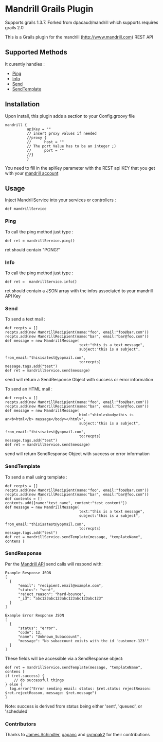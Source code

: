 Mandrill Grails Plugin
=============
Supports grails 1.3.7. Forked from dpacaud/mandrill which supports requires grails 2.0 

This is a Grails plugin for the mandrill (http://www.mandrill.com) REST API


Supported Methods
-------
It curently handles :

* [Ping](https://mandrillapp.com/api/docs/users.html#method=ping)
* [Info](https://mandrillapp.com/api/docs/users.html#method=info)
* [Send](https://mandrillapp.com/api/docs/messages.html#method=send)
* [SendTemplate](https://mandrillapp.com/api/docs/messages.JSON.html#method=send-template)


Installation
-------

Upon install, this plugin adds a section to your Config.groovy file

    mandrill {
              apiKey = ""
              // insert proxy values if needed
              //proxy {
              //      host = ""
              // The port Value has to be an integer ;)
              //      port = ""
              //}
              }

You need to fill in the apiKey parameter with the REST api KEY that you get with your [mandrill account](http://www.mandrill.com)

Usage
-------

Inject MandrillService into your services or controllers :

    def mandrillService

### Ping

To call the ping method just type :

    def ret = mandrillService.ping()

ret should contain "PONG!"

### Info

To call the ping method just type :

    def ret =  mandrillService.info()

ret should contain a JSON array with the infos associated to your mandrill API Key


### Send

To send a text mail :

    def recpts = []
    recpts.add(new MandrillRecipient(name:"foo", email:"foo@bar.com"))
    recpts.add(new MandrillRecipient(name:"bar", email:"bar@foo.com"))
    def message = new MandrillMessage(
                                      text:"this is a text message",
                                      subject:"this is a subject",
                                      from_email:"thisisatest@yopmail.com",
                                      to:recpts)
    message.tags.add("test")
    def ret = mandrillService.send(message)

send will return a SendResponse Object with success or error information

To send an HTML mail :

    def recpts = []
    recpts.add(new MandrillRecipient(name:"foo", email:"foo@bar.com"))
    recpts.add(new MandrillRecipient(name:"bar", email:"bar@foo.com"))
    def message = new MandrillMessage(
                                      html:"<html><body>this is an<b>html</b> message</body></html>",
                                      subject:"this is a subject",
                                      from_email:"thisisatest@yopmail.com",
                                      to:recpts)
    message.tags.add("test")
    def ret = mandrillService.send(message)

send will return SendResponse Object with success or error information

### SendTemplate

To send a mail using template :

    def recpts = []
    recpts.add(new MandrillRecipient(name:"foo", email:"foo@bar.com"))
    recpts.add(new MandrillRecipient(name:"bar", email:"bar@foo.com"))
    def contents = []
    contents.add([name:"test name", content:"test content"])
    def message = new MandrillMessage(
                                      text:"this is a text message",
                                      subject:"this is a subject",
                                      from_email:"thisisatest@yopmail.com",
                                      to:recpts)
    message.tags.add("test")
    def ret = mandrillService.sendTemplate(message, "templateName", contens )

### SendResponse
Per the [Mandrill API](https://mandrillapp.com/api/docs/messages.JSON.html#example-response-send) send calls will respond with:

    Example Response JSON
    [
      {
          "email": "recipient.email@example.com",
          "status": "sent",
          "reject_reason": "hard-bounce",
          "_id": "abc123abc123abc123abc123abc123"
      }
    ]

    Example Error Response JSON
    [
      {
          "status": "error",
          "code": 12,
          "name": "Unknown_Subaccount",
          "message": "No subaccount exists with the id 'customer-123'"
      }
    ]

These fields will be accessible via a SendResponse object:

    def ret = mandrillService.sendTemplate(message, "templateName", contens )
    if (ret.success) {
        // do successful things
    } else {
      log.error("Error sending email: status: $ret.status rejectReason: $ret.rejectReason, message: $ret.message")
    }
Note: success is derived from status being either 'sent', 'queued', or 'scheduled'


### Contributors

Thanks to [James Schindler](https://github.com/Jimbo1167), [gaganc](https://github.com/gaganc) and [cympak2](https://github.com/cympak2) for their contributions
